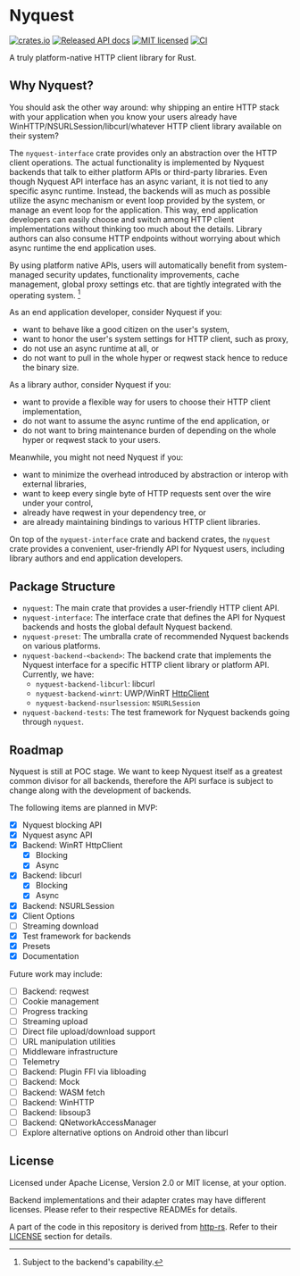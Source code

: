 # Nyquest

[![crates.io](https://img.shields.io/crates/v/nyquest.svg)](https://crates.io/crates/nyquest)
[![Released API docs](https://docs.rs/nyquest/badge.svg)](https://docs.rs/nyquest)
[![MIT licensed](https://img.shields.io/badge/license-MIT-blue.svg)](./LICENSE)
[![CI](https://github.com/bdbai/nyquest/actions/workflows/run-tests.yml/badge.svg)](https://github.com/bdbai/nyquest/actions/workflows/run-tests.yml)

A truly platform-native HTTP client library for Rust.

## Why Nyquest?

You should ask the other way around: why shipping an entire HTTP stack with your application when you know your users already have WinHTTP/NSURLSession/libcurl/whatever HTTP client library available on their system?

The `nyquest-interface` crate provides only an abstraction over the HTTP client operations. The actual functionality is implemented by Nyquest backends that talk to either platform APIs or third-party libraries. Even though Nyquest API interface has an async variant, it is not tied to any specific async runtime. Instead, the backends will as much as possible utilize the async mechanism or event loop provided by the system, or manage an event loop for the application. This way, end application developers can easily choose and switch among HTTP client implementations without thinking too much about the details. Library authors can also consume HTTP endpoints without worrying about which async runtime the end application uses.

By using platform native APIs, users will automatically benefit from system-managed security updates, functionality improvements, cache management, global proxy settings etc. that are tightly integrated with the operating system. [^1]

As an end application developer, consider Nyquest if you:

- want to behave like a good citizen on the user's system,
- want to honor the user's system settings for HTTP client, such as proxy,
- do not use an async runtime at all, or
- do not want to pull in the whole hyper or reqwest stack hence to reduce the binary size.

As a library author, consider Nyquest if you:

- want to provide a flexible way for users to choose their HTTP client implementation,
- do not want to assume the async runtime of the end application, or
- do not want to bring maintenance burden of depending on the whole hyper or reqwest stack to your users.

Meanwhile, you might not need Nyquest if you:

- want to minimize the overhead introduced by abstraction or interop with external libraries,
- want to keep every single byte of HTTP requests sent over the wire under your control,
- already have reqwest in your dependency tree, or
- are already maintaining bindings to various HTTP client libraries.

[^1]: Subject to the backend's capability.

On top of the `nyquest-interface` crate and backend crates, the `nyquest` crate provides a convenient, user-friendly API for Nyquest users, including library authors and end application developers.

## Package Structure

- `nyquest`: The main crate that provides a user-friendly HTTP client API.
- `nyquest-interface`: The interface crate that defines the API for Nyquest backends and hosts the global default Nyquest backend.
- `nyquest-preset`: The umbralla crate of recommended Nyquest backends on various platforms.
- `nyquest-backend-<backend>`: The backend crate that implements the Nyquest interface for a specific HTTP client library or platform API. Currently, we have:
  - `nyquest-backend-libcurl`: libcurl
  - `nyquest-backend-winrt`: UWP/WinRT [HttpClient](https://learn.microsoft.com/en-us/uwp/api/Windows.Web.Http.HttpClient)
  - `nyquest-backend-nsurlsession`: `NSURLSession`
- `nyquest-backend-tests`: The test framework for Nyquest backends going through `nyquest`.

## Roadmap

Nyquest is still at POC stage. We want to keep Nyquest itself as a greatest common divisor for all backends, therefore the API surface is subject to change along with the development of backends.

The following items are planned in MVP:

- [x] Nyquest blocking API
- [x] Nyquest async API
- [x] Backend: WinRT HttpClient
  - [x] Blocking
  - [x] Async
- [x] Backend: libcurl
  - [x] Blocking
  - [x] Async
- [x] Backend: NSURLSession
- [x] Client Options
- [ ] Streaming download
- [x] Test framework for backends
- [x] Presets
- [x] Documentation

Future work may include:

- [ ] Backend: reqwest
- [ ] Cookie management
- [ ] Progress tracking
- [ ] Streaming upload
- [ ] Direct file upload/download support
- [ ] URL manipulation utilities
- [ ] Middleware infrastructure
- [ ] Telemetry
- [ ] Backend: Plugin FFI via libloading
- [ ] Backend: Mock
- [ ] Backend: WASM fetch
- [ ] Backend: WinHTTP
- [ ] Backend: libsoup3
- [ ] Backend: QNetworkAccessManager
- [ ] Explore alternative options on Android other than libcurl

## License

Licensed under Apache License, Version 2.0 or MIT license, at your option.

Backend implementations and their adapter crates may have different licenses. Please refer to their respective READMEs for details.

A part of the code in this repository is derived from [http-rs](https://github.com/hyperium/http). Refer to their [LICENSE](https://github.com/hyperium/http/blob/master/README.md#license) section for details.
